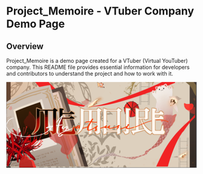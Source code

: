 # Project_Memoire - VTuber Company Demo Page
## Overview
Project_Memoire is a demo page created for a VTuber (Virtual YouTuber) company. This README file provides essential information for developers and contributors to understand the project and how to work with it.


![Image of Demo Page](demo/demo.png)

